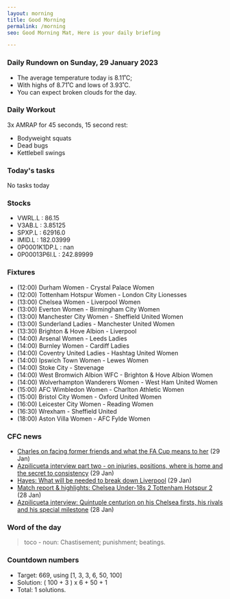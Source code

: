 ```yaml
---
layout: morning
title: Good Morning
permalink: /morning
seo: Good Morning Mat, Here is your daily briefing

---
```


<!-- weather_marker starts -->
### Daily Rundown on Sunday, 29 January 2023

- The average temperature today is 8.11˚C;
- With highs of 8.71˚C and lows of 3.93˚C.
- You can expect broken clouds for the day.

<!-- weather_marker ends -->

### Daily Workout
<!-- workout_marker starts -->
3x AMRAP for 45 seconds, 15 second rest:

- Bodyweight squats
- Dead bugs
- Kettlebell swings

<!-- workout_marker ends -->

### Today's tasks
<!-- task_marker starts -->
No tasks today
<!-- task_marker ends -->

### Stocks

<!-- stocks_marker starts -->

- VWRL.L : 86.15
- V3AB.L : 3.85125
- SPXP.L : 62916.0
- IMID.L : 182.03999
- 0P0001K1DP.L : nan
- 0P00013P6I.L : 242.89999

<!-- stocks_marker ends -->

### Fixtures

<!-- sports_marker starts -->

<ul>
<li>(12:00) Durham Women - Crystal Palace Women</li>
<li>(12:00) Tottenham Hotspur Women - London City Lionesses</li>
<li>(13:00) Chelsea Women - Liverpool Women</li>
<li>(13:00) Everton Women - Birmingham City Women</li>
<li>(13:00) Manchester City Women - Sheffield United Women</li>
<li>(13:00) Sunderland Ladies - Manchester United Women</li>
<li>(13:30) Brighton & Hove Albion - Liverpool</li>
<li>(14:00) Arsenal Women - Leeds Ladies</li>
<li>(14:00) Burnley Women - Cardiff Ladies</li>
<li>(14:00) Coventry United Ladies - Hashtag United Women</li>
<li>(14:00) Ipswich Town Women - Lewes Women</li>
<li>(14:00) Stoke City - Stevenage</li>
<li>(14:00) West Bromwich Albion WFC - Brighton & Hove Albion Women</li>
<li>(14:00) Wolverhampton Wanderers Women - West Ham United Women</li>
<li>(15:00) AFC Wimbledon Women - Charlton Athletic Women</li>
<li>(15:00) Bristol City Women - Oxford United Women</li>
<li>(16:00) Leicester City Women - Reading Women</li>
<li>(16:30) Wrexham - Sheffield United</li>
<li>(18:00) Aston Villa Women - AFC Fylde Women</li>
</ul>

<!-- sports_marker ends -->

### CFC news

<!-- cfc_marker starts -->
- [Charles on facing former friends and what the FA Cup means to her](https://chelseafc.com/en/news/article/charles-on-facing-former-friends-and-what-the-fa-cup-means-to-her) (29 Jan)
- [Azpilicueta interview part two - on injuries, positions, where is home and the secret to consistency](https://chelseafc.com/en/news/article/azpilicueta-interview-part-two-on-injuries-positions-where-is-home-and-the) (29 Jan)
- [Hayes: What will be needed to break down Liverpool](https://chelseafc.com/en/news/article/hayes-what-will-be-needed-to-break-down-liverpool) (29 Jan)
- [Match report & highlights: Chelsea Under-18s 2 Tottenham Hotspur 2](https://chelseafc.com/en/news/article/match-report-chelsea-under-18s-2-tottenham-hotspur-2) (28 Jan)
- [Azpilicueta interview: Quintuple centurion on his Chelsea firsts, his rivals and his special milestone](https://chelseafc.com/en/news/article/azpilicueta-interview-quintuple-centurion-on-his-chelsea-firsts-his-rivals) (28 Jan)

<!-- cfc_marker ends -->

### Word of the day
<!-- word_marker starts -->

 > toco - noun: Chastisement; punishment; beatings.

<!-- word_marker ends -->

### Countdown numbers
<!-- game_marker starts -->

- Target: 669, using [1, 3, 3, 6, 50, 100]
- Solution: ( 100 + 3 ) x 6 + 50 + 1
- Total: 1 solutions.

<!-- game_marker ends -->
